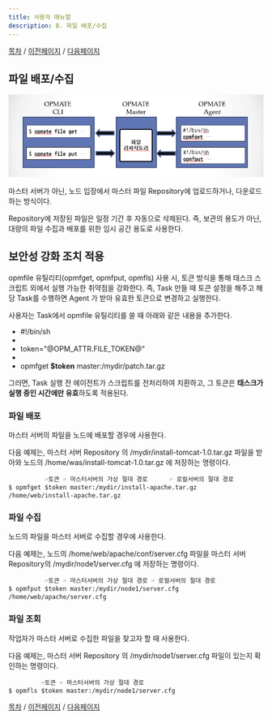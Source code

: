 ```yaml
---
title: 사용자 매뉴얼
description: 8. 파일 배포/수집
---
```


[목차](UserManual.md) / [이전페이지](UserManual7.md) / [다음페이지](UserManual9.md)

## 파일 배포/수집

![OPMATE_Summary](../../img/opmate-file-summary.png)

마스터 서버가 아닌, 노드 입장에서 마스터 파일 Repository에 업로드하거나, 다운로드하는 방식이다.

Repository에 저장된 파일은 일정 기간 후 자동으로 삭제된다.
즉, 보관의 용도가 아닌, 대량의 파일 수집과 배포를 위한 임시 공간 용도로 사용한다.

## 보안성 강화 조치 적용

opmfile 유틸리티(opmfget, opmfput, opmfls) 사용 시, 토큰 방식을 통해 태스크 스크립트 외에서 실행 가능한 취약점을 강화한다.
즉, Task 만들 때 토큰 설정을 해주고 해당 Task를 수행하면 Agent 가 받아 유효한 토큰으로 변경하고 실행한다.

사용자는 Task에서 opmfile 유틸리티를 쓸 때 아래와 같은 내용을 추가한다.

- #!/bin/sh
- 
- token="@OPM_ATTR.FILE_TOKEN@"
- 
- opmfget **$token** master:/mydir/patch.tar.gz

그러면, Task 실행 전 에이전트가 스크립트를 전처리하여 치환하고, 그 토큰은 **태스크가 실행 중인 시간에만 유효**하도록 적용된다.


### 파일 배포

마스터 서버의 파일을 노드에 배포할 경우에 사용한다.

다음 예제는, 마스터 서버 Repository 의 /mydir/install-tomcat-1.0.tar.gz 파일을 받아와
노드의 /home/was/install-tomcat-1.0.tar.gz 에 저장하는 명령이다.

```
          ☞토큰 ☞ 마스터서버의 가상 절대 경로      ☞ 로컬서버의 절대 경로
$ opmfget $token master:/mydir/install-apache.tar.gz /home/web/install-apache.tar.gz
```

### 파일 수집

노드의 파일을 마스터 서버로 수집할 경우에 사용한다.

다음 예제는, 노드의 /home/web/apache/conf/server.cfg 파일을
마스터 서버 Repository의 /mydir/node1/server.cfg 에 저장하는 명령이다.

```
          ☞토큰 ☞ 마스터서버의 가상 절대 경로 ☞ 로컬서버의 절대 경로
$ opmfput $token master:/mydir/node1/server.cfg /home/web/apache/server.cfg
```

### 파일 조회

작업자가 마스터 서버로 수집한 파일을 찾고자 할 때 사용한다.

다음 예제는, 마스터 서버 Repository 의 /mydir/node1/server.cfg 파일이 있는지 확인하는 명령이다.

```
         ☞토큰 ☞ 마스터서버의 가상 절대 경로
$ opmfls $token master:/mydir/node1/server.cfg
```


[목차](UserManual.md) / [이전페이지](UserManual7.md) / [다음페이지](UserManual9.md)